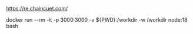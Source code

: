 https://re.chaincuet.com/

docker run --rm -it -p 3000:3000 -v ${PWD}:/workdir -w /workdir node:18 bash
